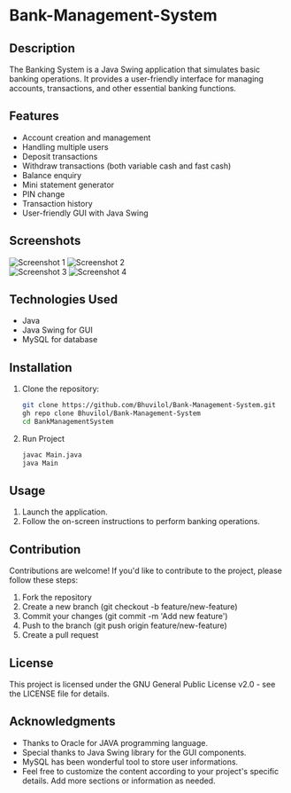# Bank-Management-System

## Description
The Banking System is a Java Swing application that simulates basic banking operations. It provides a user-friendly interface for managing accounts, transactions, and other essential banking functions.

## Features
- Account creation and management
- Handling multiple users
- Deposit transactions
- Withdraw transactions (both variable cash and fast cash)
- Balance enquiry
- Mini statement generator
- PIN change
- Transaction history
- User-friendly GUI with Java Swing

## Screenshots
![Screenshot 1](https://github.com/Bhuvilol/Bank-Management-System/assets/147243844/b18a5c8c-e0e0-4e64-9106-bc80a8684429)
![Screenshot 2](https://github.com/Bhuvilol/Bank-Management-System/assets/147243844/f5133ffd-7765-4b74-884e-d3e9809e1979)
<br>
![Screenshot 3](https://github.com/Bhuvilol/Bank-Management-System/assets/147243844/6ff1eb5d-0440-477c-8e0f-0f47627ff77c)
![Screenshot 4](https://github.com/Bhuvilol/Bank-Management-System/assets/147243844/4874a864-d381-44b1-a605-26ba77cf0123)




## Technologies Used
- Java
- Java Swing for GUI
- MySQL for database

## Installation
1. Clone the repository:
   ```bash
   git clone https://github.com/Bhuvilol/Bank-Management-System.git
   gh repo clone Bhuvilol/Bank-Management-System
   cd BankManagementSystem

   ```
2. Run Project
   ```bash
   javac Main.java
   java Main
   ```
## Usage
1. Launch the application.
2. Follow the on-screen instructions to perform banking operations.

## Contribution
Contributions are welcome! If you'd like to contribute to the project, please follow these steps:

1. Fork the repository
2. Create a new branch (git checkout -b feature/new-feature)
3. Commit your changes (git commit -m 'Add new feature')
4. Push to the branch (git push origin feature/new-feature)
5. Create a pull request

## License
This project is licensed under the GNU General Public License v2.0 - see the LICENSE file for details.

## Acknowledgments
- Thanks to Oracle for JAVA programming language.
- Special thanks to Java Swing library for the GUI components.
- MySQL has been wonderful tool to store user informations.
- Feel free to customize the content according to your project's specific details. Add more sections or information as needed.
